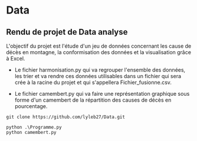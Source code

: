 # Data

## Rendu de projet de Data analyse

L'objectif du projet est l'étude d'un jeu de données concernant les cause de décès en montagne, la conformisation des données et la visualisation grâce à Excel.

- Le fichier harmonisation.py qui va regrouper l'ensemble des données, les trier et va rendre ces données utilisables dans un fichier qui sera crée à la racine du projet et qui s'appellera Fichier_fusionne.csv.

- Le fichier camembert.py qui va faire une représentation graphique sous forme d'un camembert de la répartition des causes de décès en pourcentage.

```
git clone https://github.com/lyleb27/Data.git

python .\Programme.py
python camembert.py
```